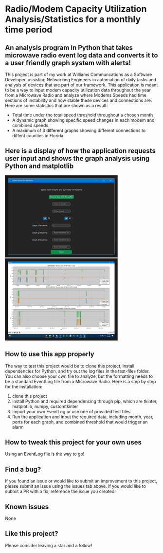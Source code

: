 # Radio/Modem Capacity Utilization Analysis/Statistics for a monthly time period

## An analysis program in Python that takes microwave radio event log data and converts it to a user friendly graph system with alerts!

This project is part of my work at Williams Communcations as a Software Developer, assisting Networking Engineers in automation of daily tasks and analysis of devices that are part of our framework. This application is meant to be a way to input modem capacity utilization data throughout the year from a Microwave Radio and analyze where Modems Speeds had time sections of instability and how stable these devices and connections are. Here are some statistics that are shown as a result:
- Total time under the total speed threshold throughout a chosen month
- A dynamic graph showing specific speed changes in each modem and combined speeds
- A maximum of 3 different graphs showing different connections to diffent counties in Florida

## Here is a display of how the application requests user input and shows the graph analysis using Python and matplotlib

<img src="/demo_content/pic2.PNG" alt="" width="350" height="250" border="10" />
<img src="/demo_content/pic1.PNG" alt="" width="350" height="250" border="10" />
</a>

## How to use this app properly

The way to test this project would be to clone this project, install dependencies for Python, and try out the log files in the test-files folder. You can also choose your own file to analyze, but the formatting needs to be a standard EventLog file from a Microwave Radio. Here is a step by step for the installation:

1. clone this project
2. Install Python and required dependencing through pip, which are tkinter, matplotlib, numpy, customtkinter
3. Import your own EventLog or use one of provided test files
4. Run the application and input the required data, including month, year, ports for each graph, and combined threshold that would trigger an alarm

## How to tweak this project for your own uses

Using an EventLog file is the way to go!

## Find a bug?

If you found an issue or would like to submit an improvement to this project, please submit an issue using the issues tab above. If you would like to submit a PR with a fix, reference the issue you created!

## Known issues

None

## Like this project?

Please consider leaving a star and a follow!